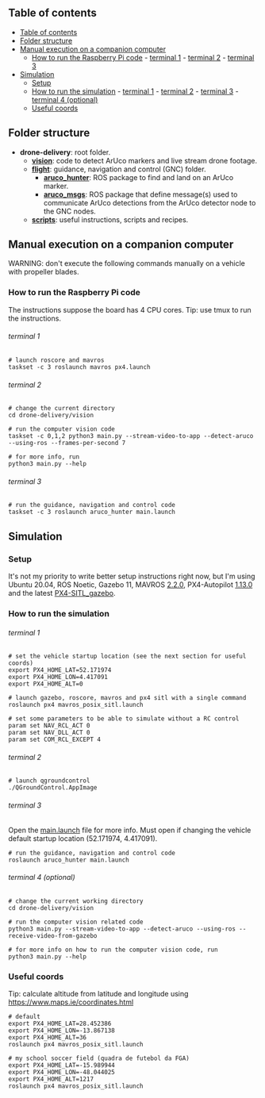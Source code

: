 ## Table of contents

- [Table of contents](#table-of-contents)
- [Folder structure](#folder-structure)
- [Manual execution on a companion computer](#manual-execution-on-a-companion-computer)
  - [How to run the Raspberry Pi code](#how-to-run-the-raspberry-pi-code)
        - [terminal 1](#terminal-1)
        - [terminal 2](#terminal-2)
        - [terminal 3](#terminal-3)
- [Simulation](#simulation)
  - [Setup](#setup)
  - [How to run the simulation](#how-to-run-the-simulation)
        - [terminal 1](#terminal-1-1)
        - [terminal 2](#terminal-2-1)
        - [terminal 3](#terminal-3-1)
        - [terminal 4 (optional)](#terminal-4-optional)
  - [Useful coords](#useful-coords)


## Folder structure

* **drone-delivery**: root folder.
  * **[vision](./vision)**: code to detect ArUco markers and live stream drone footage.
  * **[flight](./flight)**: guidance, navigation and control (GNC) folder.
    * **[aruco_hunter](./flight/aruco_hunter)**: ROS package to find and land on an ArUco marker.
    * **[aruco_msgs](./flight/aruco_msgs)**: ROS package that define message(s) used to communicate ArUco detections from the ArUco detector node to the GNC nodes.
  * **[scripts](./scripts)**: useful instructions, scripts and recipes.


## Manual execution on a companion computer
WARNING: don't execute the following commands manually on a vehicle with propeller blades.

### How to run the Raspberry Pi code
The instructions suppose the board has 4 CPU cores. Tip: use tmux to run the instructions.

###### terminal 1

```
# launch roscore and mavros
taskset -c 3 roslaunch mavros px4.launch
```

###### terminal 2

```
# change the current directory
cd drone-delivery/vision

# run the computer vision code
taskset -c 0,1,2 python3 main.py --stream-video-to-app --detect-aruco --using-ros --frames-per-second 7

# for more info, run
python3 main.py --help
```

###### terminal 3

```
# run the guidance, navigation and control code
taskset -c 3 roslaunch aruco_hunter main.launch
```

## Simulation

### Setup
It's not my priority to write better setup instructions right now, but I'm using Ubuntu 20.04, ROS Noetic, Gazebo 11, MAVROS [2.2.0](https://github.com/mavlink/mavros/tree/2.2.0), PX4-Autopilot [1.13.0](https://github.com/PX4/PX4-Autopilot/tree/v1.13.0) and the latest [PX4-SITL_gazebo](https://github.com/PX4/PX4-SITL_gazebo).


### How to run the simulation

###### terminal 1

```
# set the vehicle startup location (see the next section for useful coords)
export PX4_HOME_LAT=52.171974
export PX4_HOME_LON=4.417091
export PX4_HOME_ALT=0

# launch gazebo, roscore, mavros and px4 sitl with a single command
roslaunch px4 mavros_posix_sitl.launch

# set some parameters to be able to simulate without a RC control
param set NAV_RCL_ACT 0
param set NAV_DLL_ACT 0
param set COM_RCL_EXCEPT 4
```

###### terminal 2

```
# launch qgroundcontrol
./QGroundControl.AppImage
```

###### terminal 3
Open the [main.launch](/flight/aruco_hunter/launch/main.launch) file for more info. Must open if changing the vehicle default startup location (52.171974, 4.417091).
```
# run the guidance, navigation and control code
roslaunch aruco_hunter main.launch
```

###### terminal 4 (optional)

```
# change the current working directory
cd drone-delivery/vision

# run the computer vision related code
python3 main.py --stream-video-to-app --detect-aruco --using-ros --receive-video-from-gazebo

# for more info on how to run the computer vision code, run
python3 main.py --help
```

### Useful coords
Tip: calculate altitude from latitude and longitude using https://www.maps.ie/coordinates.html

```
# default
export PX4_HOME_LAT=28.452386
export PX4_HOME_LON=-13.867138
export PX4_HOME_ALT=36
roslaunch px4 mavros_posix_sitl.launch

# my school soccer field (quadra de futebol da FGA)
export PX4_HOME_LAT=-15.989944
export PX4_HOME_LON=-48.044025
export PX4_HOME_ALT=1217
roslaunch px4 mavros_posix_sitl.launch
```

